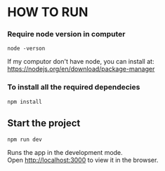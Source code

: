 <h1>HOW TO RUN</h1>

### Require node version in computer

```
node -verson
```

If my computor don't have node, you can install at: https://nodejs.org/en/download/package-manager

### To install all the required dependecies

```
npm install
```

## Start the project

```
npm run dev
```

Runs the app in the development mode.<br>
Open [http://localhost:3000](http://localhost:3000) to view it in the browser.

